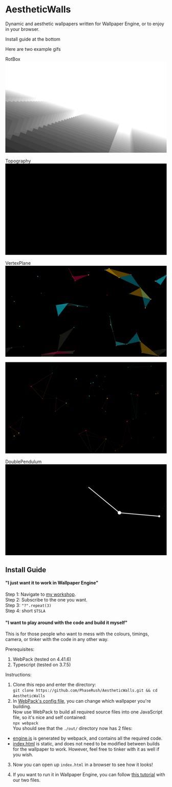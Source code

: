 # AestheticWalls
Dynamic and aesthetic wallpapers written for Wallpaper Engine, or to enjoy in your browser.

Install guide at the bottom

Here are two example gifs

RotBox
![A bit foggy in the distance, ain't it](demogifs/RotBox.gif)

Topography
![Resembles a topographical map as time -> inf](demogifs/Topography.gif)

VertexPlane
![This took too long to optimize...](demogifs/VertexPlaneTriangle.gif)

![This took too long to optimize...](demogifs/VertexPlaneWire.gif)

DoublePendulum
![Thanks gonk for tagging along](demogifs/DoublePendulum.gif)


## Install Guide
#### "I just want it to work in Wallpaper Engine"
Step 1: Navigate to [my workshop](https://steamcommunity.com/id/NegativeOneKelvin/myworkshopfiles/). \
Step 2: Subscribe to the one you want. \
Step 3: `"?".repeat(3)` \
Step 4: short `$TSLA`

#### "I want to play around with the code and build it myself"
This is for those people who want to mess with the colours, timings, camera, or tinker with the code in any other way.

Prerequisites:
1. WebPack (tested on 4.41.6)
2. Typescript (tested on 3.7.5)

Instructions:
1. Clone this repo and enter the directory: \
`git clone https://github.com/PhaseRush/AestheticWalls.git && cd AestheticWalls`
2. In [WebPack's config file](./webpack.config.js), you can change which wallpaper you're building. \
Now use WebPack to build all required source files into one JavaScript file, so it's nice and self contained: \
`npx webpack` \
You should see that the `./out/` directory now has 2 files:
* [engine.js](./out/engine.js) is generated by webpack, and contains all the required code.
* [index.html](./out/index.html) is static, and does not need to be modified between builds for the wallpaper to work. However, feel free to tinker with it as well if you wish.

3. Now you can open up `index.html` in a browser to see how it looks!

4. If you want to run it in Wallpaper Engine, you can follow [this tutorial](https://www.youtube.com/watch?v=f0uP-e-1YJ4) with our two files.
